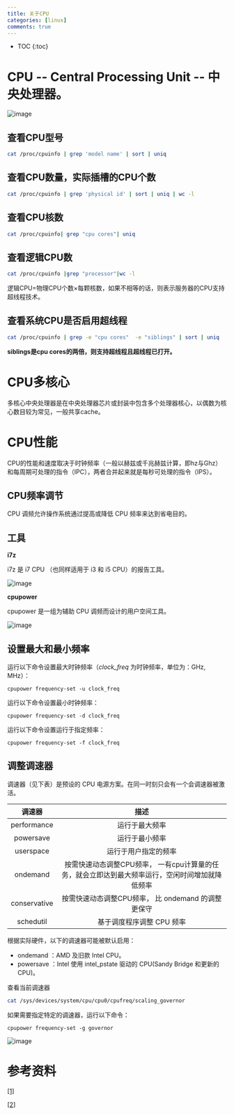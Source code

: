 ```yaml
---
title: 关于CPU
categories: [linux]
comments: true
---
```


* TOC
{:toc}
# CPU -- **C**entral **P**rocessing **U**nit -- 中央处理器。

![image](https://cdn.jsdelivr.net/gh/chrysoskun/chrysoskun.github.io/assets/img/cpu/cpu01.png)

## 查看CPU型号

```bash
cat /proc/cpuinfo | grep 'model name' | sort | uniq
```

## 查看CPU数量，实际插槽的CPU个数

```bash
cat /proc/cpuinfo | grep 'physical id' | sort | uniq | wc -l
```

## 查看CPU核数

```bash
cat /proc/cpuinfo| grep "cpu cores"| uniq
```

## 查看逻辑CPU数

```bash
cat /proc/cpuinfo |grep "processor"|wc -l
```

逻辑CPU=物理CPU个数×每颗核数，如果不相等的话，则表示服务器的CPU支持超线程技术。

## 查看系统CPU是否启用超线程

```bash
cat /proc/cpuinfo | grep -e "cpu cores"  -e "siblings" | sort | uniq
```

**siblings是cpu cores的两倍，则支持超线程且超线程已打开。**

# CPU多核心

多核心中央处理器是在中央处理器芯片或封装中包含多个处理器核心，以偶数为核心数目较为常见，一般共享cache。

# CPU性能

CPU的性能和速度取决于时钟频率（一般以赫兹或千兆赫兹计算，即hz与Ghz）和每周期可处理的指令（IPC），两者合并起来就是每秒可处理的指令（IPS）。

## CPU频率调节

CPU 调频允许操作系统通过提高或降低 CPU 频率来达到省电目的。

## 工具

**i7z**

i7z 是 i7 CPU （也同样适用于 i3 和 i5 CPU）的报告工具。

![image](https://cdn.jsdelivr.net/gh/chrysoskun/chrysoskun.github.io/assets/img/cpu/cpu02.png)

**cpupower**

cpupower 是一组为辅助 CPU 调频而设计的用户空间工具。

![image](https://cdn.jsdelivr.net/gh/chrysoskun/chrysoskun.github.io/assets/img/cpu/cpu03.png)

## 设置最大和最小频率

运行以下命令设置最大时钟频率（*clock_freq* 为时钟频率，单位为：GHz, MHz）：

```
cpupower frequency-set -u clock_freq
```

运行以下命令设置最小时钟频率：

```
cpupower frequency-set -d clock_freq
```

运行以下命令设置运行于指定频率：

```
cpupower frequency-set -f clock_freq
```

## 调整调速器

调速器（见下表）是预设的 CPU 电源方案。在同一时刻只会有一个会调速器被激活。

|    调速器    |                             描述                             |
| :----------: | :----------------------------------------------------------: |
| performance  |                        运行于最大频率                        |
|  powersave   |                        运行于最小频率                        |
|  userspace   |                     运行于用户指定的频率                     |
|   ondemand   | 按需快速动态调整CPU频率， 一有cpu计算量的任务，就会立即达到最大频率运行，空闲时间增加就降低频率 |
| conservative |      按需快速动态调整CPU频率， 比 ondemand 的调整更保守      |
|  schedutil   |                  基于调度程序调整 CPU 频率                   |

根据实际硬件，以下的调速器可能被默认启用：

- ondemand ：AMD 及旧款 Intel CPU。
- powersave ：Intel 使用 intel_pstate 驱动的 CPU(Sandy Bridge 和更新的CPU)。

查看当前调速器

```bash
cat /sys/devices/system/cpu/cpu0/cpufreq/scaling_governor
```

如果需要指定特定的调速器，运行以下命令：

```
cpupower frequency-set -g governor
```

![image](https://cdn.jsdelivr.net/gh/chrysoskun/chrysoskun.github.io/assets/img/cpu/cpu04.png)

# 参考资料

[[1]](https://wiki.archlinux.org/index.php/CPU_frequency_scaling)

[[2]](https://colobu.com/2019/02/22/how-to-find-cpu-cores-in-linux/)

